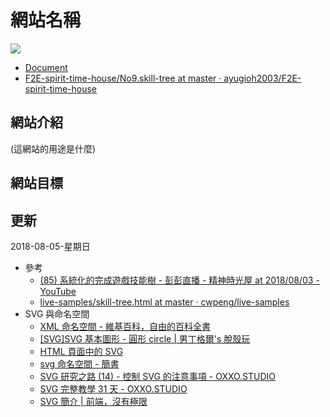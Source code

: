 # 網站名稱



![](http://via.placeholder.com/600x150?text=This+is+banner )

* [Document](https://ayugioh2003.github.io/F2E-spirit-time-house/No9.skill-tree/)
* [F2E-spirit-time-house/No9.skill-tree at master · ayugioh2003/F2E-spirit-time-house](https://github.com/ayugioh2003/F2E-spirit-time-house/tree/master/No9.skill-tree)

## 網站介紹

(這網站的用途是什麼)



## 網站目標



## 更新

2018-08-05-星期日

* 參考
    * [(85) 系統化的完成遊戲技能樹 - 彭彭直播 - 精神時光屋 at 2018/08/03 - YouTube](https://www.youtube.com/watch?v=tAKoBulUArg)
    * [live-samples/skill-tree.html at master · cwpeng/live-samples](https://github.com/cwpeng/live-samples/blob/master/samples/skill-tree.html)
* SVG 與命名空間
    * [XML 命名空間 - 維基百科，自由的百科全書](https://zh.wikipedia.org/wiki/XML%E5%91%BD%E5%90%8D%E7%A9%BA%E9%97%B4)
    * [[SVG]SVG 基本圖形 - 圓形 circle | 男丁格爾's 脫殼玩](https://abgne.tw/svg/svg-getting-started/svg-shape-circle.html)
    * [HTML 頁面中的 SVG](http://www.w3school.com.cn/svg/svg_inhtml.asp)
    * [svg 命名空間 - 簡書](https://www.jianshu.com/p/c590983dbc87)
    * [SVG 研究之路 (14) - 控制 SVG 的注意事項 - OXXO.STUDIO](https://www.oxxostudio.tw/articles/201406/svg-14-control-SVG.html)
    * [SVG 完整教學 31 天 - OXXO.STUDIO](https://www.oxxostudio.tw/articles/201410/svg-tutorial.html)
    * [SVG 簡介 | 前端，沒有極限](https://wcc723.github.io/svg/2014/04/21/SVG-intro/)